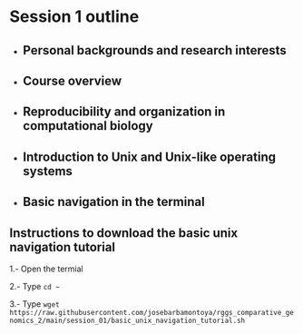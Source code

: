 # Session 1 outline

* ## Personal backgrounds and research interests

* ## Course overview

* ## Reproducibility and organization in computational biology

* ## Introduction to Unix and Unix-like operating systems

* ## Basic navigation in the terminal

## Instructions to download the basic unix navigation tutorial
1.- Open the termial
  
2.- Type `cd ~`
  
3.- Type `wget https://raw.githubusercontent.com/josebarbamontoya/rggs_comparative_genomics_2/main/session_01/basic_unix_navigation_tutorial.sh`
